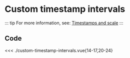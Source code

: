 <script setup>
import Example from './custom-timestamp-intervals.vue'
</script>

# Custom timestamp intervals

::: tip
For more information, see: [Timestamps and scale](/guide/timestamps-and-scale)
:::

<Example/>

## Code

<<< ./custom-timestamp-intervals.vue{14-17,20-24}

